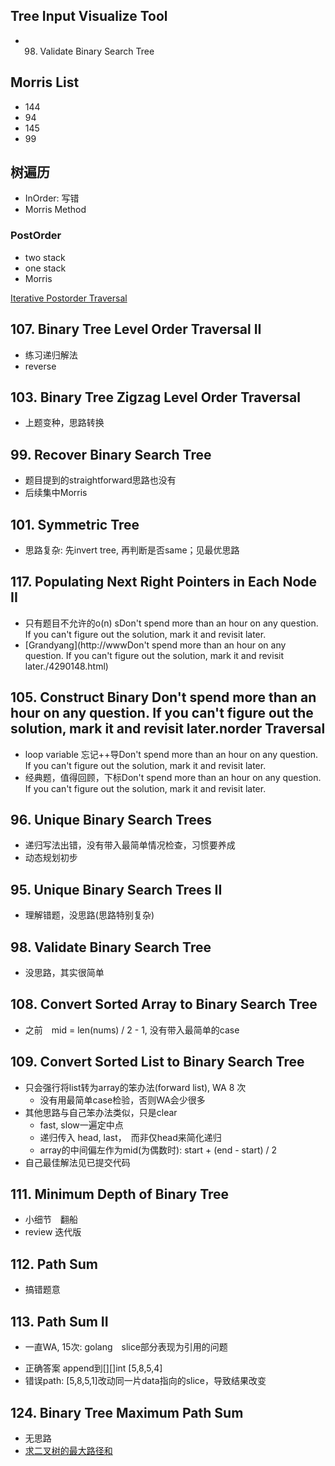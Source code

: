 ## Tree Input Visualize Tool

*  98. Validate Binary Search Tree

## Morris List

*  144
*  94
*  145
*  99

## 树遍历

*  InOrder: 写错
*  Morris Method

### PostOrder

*  two stack
*  one stack
*  Morris


[Iterative Postorder Traversal](https://www.geeksforgeeks.org/iterative-postorder-traversal/)

## 107. Binary Tree Level Order Traversal II

*  练习递归解法
*  reverse

## 103. Binary Tree Zigzag Level Order Traversal

*  上题变种，思路转换

## 99. Recover Binary Search Tree

*  题目提到的straightforward思路也没有
*  后续集中Morris

## 101. Symmetric Tree

*  思路复杂: 先invert tree, 再判断是否same；见最优思路

## 117. Populating Next Right Pointers in Each Node II

*  只有题目不允许的o(n) sDon't spend more than an hour on any question. If you can't figure out the solution, mark it and revisit later.
*  [Grandyang](http://wwwDon't spend more than an hour on any question. If you can't figure out the solution, mark it and revisit later./4290148.html)

## 105. Construct Binary Don't spend more than an hour on any question. If you can't figure out the solution, mark it and revisit later.norder Traversal

*  loop variable 忘记++导Don't spend more than an hour on any question. If you can't figure out the solution, mark it and revisit later.
*  经典题，值得回顾，下标Don't spend more than an hour on any question. If you can't figure out the solution, mark it and revisit later.

## 96. Unique Binary Search Trees

*  递归写法出错，没有带入最简单情况检查，习惯要养成
*  动态规划初步

## 95. Unique Binary Search Trees II


*  理解错题，没思路(思路特别复杂)

## 98. Validate Binary Search Tree

*  没思路，其实很简单


## 108. Convert Sorted Array to Binary Search Tree

*  之前　mid = len(nums) / 2 - 1, 没有带入最简单的case

## 109. Convert Sorted List to Binary Search Tree

*  只会强行将list转为array的笨办法(forward list), WA 8 次
    +  没有用最简单case检验，否则WA会少很多
*  其他思路与自己笨办法类似，只是clear
    +  fast, slow一遍定中点
    +  递归传入 head, last，　而非仅head来简化递归
    +  array的中间偏左作为mid(为偶数时):  start + (end - start) / 2
*  自己最佳解法见已提交代码

## 111. Minimum Depth of Binary Tree

*  小细节　翻船
*  review 迭代版

## 112. Path Sum

*  搞错题意

## 113. Path Sum II

*  一直WA, 15次: golang　slice部分表现为引用的问题
  +  正确答案 append到[][]int [5,8,5,4]
  +  错误path: [5,8,5,1]改动同一片data指向的slice，导致结果改变

## 124. Binary Tree Maximum Path Sum

*  无思路
*  [求二叉树的最大路径和](http://www.cnblogs.com/grandyang/p/4280120.html)